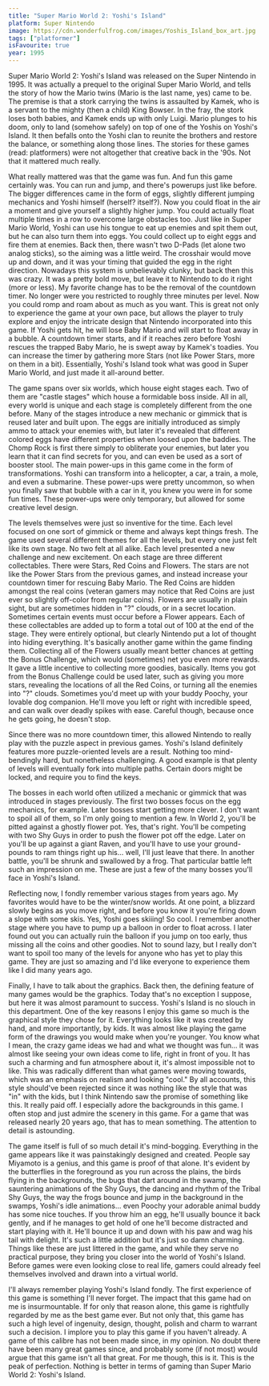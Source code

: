```yaml
---
title: "Super Mario World 2: Yoshi's Island"
platform: Super Nintendo
image: https://cdn.wonderfulfrog.com/images/Yoshis_Island_box_art.jpg
tags: ["platformer"]
isFavourite: true
year: 1995
---
```


Super Mario World 2: Yoshi's Island was released on the Super Nintendo in 1995. It was actually a prequel to the original Super Mario World, and tells the story of how the Mario twins (Mario is the last name, yes) came to be. The premise is that a stork carrying the twins is assaulted by Kamek, who is a servant to the mighty (then a child) King Bowser. In the fray, the stork loses both babies, and Kamek ends up with only Luigi. Mario plunges to his doom, only to land (somehow safely) on top of one of the Yoshis on Yoshi's Island. It then befalls onto the Yoshi clan to reunite the brothers and restore the balance, or something along those lines. The stories for these games (read: platformers) were not altogether that creative back in the '90s. Not that it mattered much really.

What really mattered was that the game was fun. And fun this game certainly was. You can run and jump, and there's powerups just like before. The bigger differences came in the form of eggs, slightly different jumping mechanics and Yoshi himself (herself? itself?). Now you could float in the air a moment and give yourself a slightly higher jump. You could actually float multiple times in a row to overcome large obstacles too. Just like in Super Mario World, Yoshi can use his tongue to eat up enemies and spit them out, but he can also turn them into eggs. You could collect up to eight eggs and fire them at enemies. Back then, there wasn't two D-Pads (let alone two analog sticks), so the aiming was a little weird. The crosshair would move up and down, and it was your timing that guided the egg in the right direction. Nowadays this system is unbelievably clunky, but back then this was crazy. It was a pretty bold move, but leave it to Nintendo to do it right (more or less). My favorite change has to be the removal of the countdown timer. No longer were you restricted to roughly three minutes per level. Now you could romp and roam about as much as you want. This is great not only to experience the game at your own pace, but allows the player to truly explore and enjoy the intricate design that Nintendo incorporated into this game. If Yoshi gets hit, he will lose Baby Mario and will start to float away in a bubble. A countdown timer starts, and if it reaches zero before Yoshi rescues the trapped Baby Mario, he is swept away by Kamek's toadies. You can increase the timer by gathering more Stars (not like Power Stars, more on them in a bit). Essentially, Yoshi's Island took what was good in Super Mario World, and just made it all-around better.

The game spans over six worlds, which house eight stages each. Two of them are "castle stages" which house a formidable boss inside. All in all, every world is unique and each stage is completely different from the one before. Many of the stages introduce a new mechanic or gimmick that is reused later and built upon. The eggs are initially introduced as simply ammo to attack your enemies with, but later it's revealed that different colored eggs have different properties when loosed upon the baddies. The Chomp Rock is first there simply to obliterate your enemies, but later you learn that it can find secrets for you, and can even be used as a sort of booster stool. The main power-ups in this game come in the form of transformations. Yoshi can transform into a helicopter, a car, a train, a mole, and even a submarine. These power-ups were pretty uncommon, so when you finally saw that bubble with a car in it, you knew you were in for some fun times. These power-ups were only temporary, but allowed for some creative level design.

The levels themselves were just so inventive for the time. Each level focused on one sort of gimmick or theme and always kept things fresh. The game used several different themes for all the levels, but every one just felt like its own stage. No two felt at all alike. Each level presented a new challenge and new excitement. On each stage are three different collectables. There were Stars, Red Coins and Flowers. The stars are not like the Power Stars from the previous games, and instead increase your countdown timer for rescuing Baby Mario. The Red Coins are hidden amongst the real coins (veteran gamers may notice that Red Coins are just ever so slightly off-color from regular coins). Flowers are usually in plain sight, but are sometimes hidden in "?" clouds, or in a secret location. Sometimes certain events must occur before a Flower appears. Each of these collectables are added up to form a total out of 100 at the end of the stage. They were entirely optional, but clearly Nintendo put a lot of thought into hiding everything. It's basically another game within the game finding them. Collecting all of the Flowers usually meant better chances at getting the Bonus Challenge, which would (sometimes) net you even more rewards. It gave a little incentive to collecting more goodies, basically. Items you got from the Bonus Challenge could be used later, such as giving you more stars, revealing the locations of all the Red Coins, or turning all the enemies into "?" clouds. Sometimes you'd meet up with your buddy Poochy, your lovable dog companion. He'll move you left or right with incredible speed, and can walk over deadly spikes with ease. Careful though, because once he gets going, he doesn't stop.

Since there was no more countdown timer, this allowed Nintendo to really play with the puzzle aspect in previous games. Yoshi's Island definitely features more puzzle-oriented levels are a result. Nothing too mind-bendingly hard, but nonetheless challenging. A good example is that plenty of levels will eventually fork into multiple paths. Certain doors might be locked, and require you to find the keys.

The bosses in each world often utilized a mechanic or gimmick that was introduced in stages previously. The first two bosses focus on the egg mechanics, for example. Later bosses start getting more clever. I don't want to spoil all of them, so I'm only going to mention a few. In World 2, you'll be pitted against a ghostly flower pot. Yes, that's right. You'll be competing with two Shy Guys in order to push the flower pot off the edge. Later on you'll be up against a giant Raven, and you'll have to use your ground-pounds to ram things right up his... well, I'll just leave that there. In another battle, you'll be shrunk and swallowed by a frog. That particular battle left such an impression on me. These are just a few of the many bosses you'll face in Yoshi's Island.

Reflecting now, I fondly remember various stages from years ago. My favorites would have to be the winter/snow worlds. At one point, a blizzard slowly begins as you move right, and before you know it you're firing down a slope with some skis. Yes, Yoshi goes skiiing! So cool. I remember another stage where you have to pump up a balloon in order to float across. I later found out you can actually ruin the balloon if you jump on too early, thus missing all the coins and other goodies. Not to sound lazy, but I really don't want to spoil too many of the levels for anyone who has yet to play this game. They are just so amazing and I'd like everyone to experience them like I did many years ago.

Finally, I have to talk about the graphics. Back then, the defining feature of many games would be the graphics. Today that's no exception I suppose, but here it was almost paramount to success. Yoshi's Island is no slouch in this department. One of the key reasons I enjoy this game so much is the graphical style they chose for it. Everything looks like it was created by hand, and more importantly, by kids. It was almost like playing the game form of the drawings you would make when you're younger. You know what I mean, the crazy game ideas we had and what we thought was fun... it was almost like seeing your own ideas come to life, right in front of you. It has such a charming and fun atmosphere about it, it's almost impossible not to like. This was radically different than what games were moving towards, which was an emphasis on realism and looking "cool." By all accounts, this style should've been rejected since it was nothing like the style that was "in" with the kids, but I think Nintendo saw the promise of something like this. It really paid off. I especially adore the backgrounds in this game. I often stop and just admire the scenery in this game. For a game that was released nearly 20 years ago, that has to mean something. The attention to detail is astounding.

The game itself is full of so much detail it's mind-bogging. Everything in the game appears like it was painstakingly designed and created. People say Miyamoto is a genius, and this game is proof of that alone. It's evident by the butterflies in the foreground as you run across the plains, the birds flying in the backgrounds, the bugs that dart around in the swamp, the sauntering animations of the Shy Guys, the dancing and rhythm of the Tribal Shy Guys, the way the frogs bounce and jump in the background in the swamps, Yoshi's idle animations... even Poochy your adorable animal buddy has some nice touches. If you throw him an egg, he'll usually bounce it back gently, and if he manages to get hold of one he'll become distracted and start playing with it. He'll bounce it up and down with his paw and wag his tail with delight. It's such a little addition but it's just so damn charming. Things like these are just littered in the game, and while they serve no practical purpose, they bring you closer into the world of Yoshi's Island. Before games were even looking close to real life, gamers could already feel themselves involved and drawn into a virtual world.

I'll always remember playing Yoshi's Island fondly. The first experience of this game is something I'll never forget. The impact that this game had on me is insurmountable. If for only that reason alone, this game is rightfully regarded by me as the best game ever. But not only that, this game has such a high level of ingenuity, design, thought, polish and charm to warrant such a decision. I implore you to play this game if you haven't already. A game of this calibre has not been made since, in my opinion. No doubt there have been many great games since, and probably some (if not most) would argue that this game isn't all that great. For me though, this is it. This is the peak of perfection. Nothing is better in terms of gaming than Super Mario World 2: Yoshi's Island.
